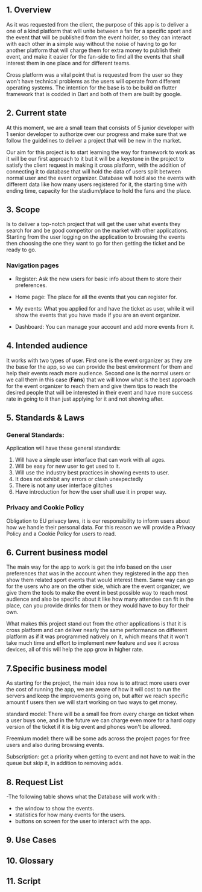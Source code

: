 ## 1. Overview

As it was requested from the client, the purpose of this app is to deliver a one of a kind platform that will unite between a fan for a specific sport and the event that will be published from the event holder, so they can interact with each other in a simple way without the noise of having to go for another platform that will charge them for extra money to publish their event, and make it easier for the fan-side to find all the events that shall interest them in one place and for different teams.

Cross platform was a vital point that is requested from the user so they won't have technical problems as the users will operate from different operating systems. The intention for the base is to be build on flutter framework that is codded in Dart and both of them are built by google.

## 2. Current state

At this moment, we are a small team that consists of 5 junior developer with 1 senior developer to authorize over our progress and make sure that we follow the guidelines to deliver a project that will be new in the market.

Our aim for this project is to start learning the way for framework to work as it will be our first approach to it but it will be a keystone in the project to satisfy the client request in making it cross platform, with the addition of connecting it to database that will hold the data of users split between normal user and the event organizer. Database will hold also the events with different data like how many users registered for it, the starting time with ending time, capacity for the stadium/place to hold the fans and the place.

## 3. Scope

Is to deliver a top-notch project that will get the user what events they search for and be good competitor on the market with other applications. Starting from the user logging on the application to browsing the events then choosing the one they want to go for then getting the ticket and be ready to go.

### Navigation pages

- Register: Ask the new users for basic info about them to store their preferences.

- Home page: The place for all the events that you can register for.

- My events: What you applied for and have the ticket as user, while it will show the events that you have made if you are an event organizer.

- Dashboard: You can manage your account and add more events from it.

## 4. Intended audience

It works with two types of user. First one is the event organizer as they are the base for the app, so we can provide the best environment for them and help their events reach more audience. Second one is the normal users or we call them in this case (**Fans**) that we will know what is the best approach for the event organizer to reach them and give them tips to reach the desired people that will be interested in their event and have more success rate in going to it than just applying for it and not showing after.

## 5. Standards & Laws

### General Standards:

Application will have these general standards:

1. Will have a simple user interface that can work with all ages.
2. Will be easy for new user to get used to it.
3. Will use the industry best practices in showing events to user.
4. It does not exhibit any errors or clash unexpectedly
5. There is not any user interface glitches
6. Have introduction for how the user shall use it in proper way.

### Privacy and Cookie Policy

Obligation to EU privacy laws, it is our responsibility to inform users about how we handle their personal data. For this reason we will provide a Privacy Policy and a Cookie Policy for users to read.

## 6. Current business model

The main way for the app to work is get the info based on the user preferences that was in the account when they registered in the app then show them related sport events that would interest them. Same way can go for the users who are on the other side, which are the event organizer, we give them the tools to make the event in best possible way to reach most audience and also be specific about it like how many attendee can fit in the place, can you provide drinks for them or they would have to buy for their own.

What makes this project stand out from the other applications is that it is cross platform and can deliver nearly the same performance on different platform as if it was programmed natively on it, which means that it won't take much time and effort to implement new feature and see it across devices, all of this will help the app grow in higher rate.

## 7.Specific business model

As starting for the project, the main idea now is to attract more users over the cost of running the app, we are aware of how it will cost to run the servers and keep the improvements going on, but after we reach specific amount f users then we will start working on two ways to get money.

standard model: There will be a small fee from every charge on ticket when a user buys one, and in the future we can charge even more for a hard copy version of the ticket if it is big event and phones won't be allowed.

Freemium model: there will be some ads across the project pages for free users and also during browsing events.

Subscription: get a priority when getting to event and not have to wait in the queue but skip it, in addition to removing adds.

## 8. Request List

-The following table shows what the Database will work with :

- the window to show the events.
- statistics for how many events for the users.
- buttons on screen for the user to interact with the app.

## 9. Use Cases

## 10. Glossary

## 11. Script
